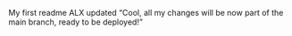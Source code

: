 My first readme
ALX updated
“Cool, all my changes will be now part of the main branch, ready to be deployed!”
